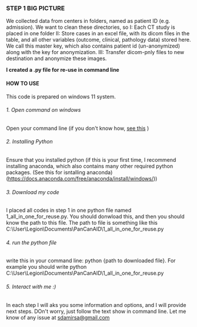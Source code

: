 
### STEP 1 BIG PICTURE
We collected data from centers in folders, named as patient ID (e.g. admission). We want to clean these directories, so 
I: Each CT study is placed in one folder
II: Store cases in an excel file, with its dicom files in the table, and all other variables (outcome, clinical, pathology data) stored here. We call this master key, which also contains patient id (un-anonymized) along with the key for anonymization.
III: Transfer dicom-pnly files to new destination and anonymize these images.

**I created a .py file for re-use in command line**
#### HOW TO USE
This code is prepared on windows 11 system. 
###### 1. Open command on windows
Open your command line (if you don't know how, [see this](https://www.digitalcitizen.life/open-cmd/) )
###### 2. Installing Python
Ensure that you installed python (if this is your first time, I recommend installing anaconda, which also contains many other required python packages. (See this for isntalling anaconda)(https://docs.anaconda.com/free/anaconda/install/windows/))
###### 3. Download my code
I placed all codes in step 1 in one python file named 1_all_in_one_for_reuse.py. You should donwload this, and then you should know the path to this file. The path to file is something like this C:\User\Legion\Documents\PanCanAID\1_all_in_one_for_reuse.py
###### 4. run the python file
write this in your command line: python {path to downloaded file}. For example you should write
    python C:\User\Legion\Documents\PanCanAID\1_all_in_one_for_reuse.py

###### 5. Interact with me :)
In each step I will aks you some information and options, and I will provide next steps. DOn't worry, just follow the text show in command line. Let me know of any issue at sdamirsa@gmail.com
